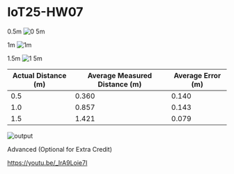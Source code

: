 # IoT25-HW07

0.5m
![0 5m](https://github.com/user-attachments/assets/a9c14ff4-bc2f-4ff9-9715-5c4299ef23d4)

1m
![1m](https://github.com/user-attachments/assets/f6ce5882-1576-414f-98fe-95db0b0a87a5)

1.5m
![1 5m](https://github.com/user-attachments/assets/f3b39f90-54f5-4777-abfe-3c85fa94985c)



| Actual Distance (m) | Average Measured Distance (m) | Average Error (m) |
| ------------------- | ----------------------------- | ----------------- |
| 0.5                 | 0.360                         | 0.140             |
| 1.0                 | 0.857                         | 0.143             |
| 1.5                 | 1.421                         | 0.079             |

![output](https://github.com/user-attachments/assets/95ae6221-00c9-415d-a825-b59f5cebf3b5)

Advanced (Optional for Extra Credit)

https://youtu.be/_IrA9Loie7I
